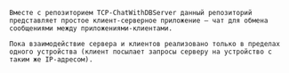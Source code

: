     Вместе с репозиторием TCP-ChatWithDBServer данный репозиторий представляет простое клиент-серверное приложение — чат для обмена сообщениями между приложениями-клиентами.
    
    Пока взаимодействие сервера и клиентов реализовано только в пределах одного устройства (клиент посылает запросы серверу на устройство с таким же IP-адресом).
